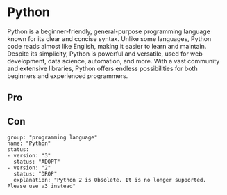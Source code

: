 # Python

Python is a beginner-friendly, general-purpose programming language known for its clear and concise syntax. Unlike some
languages, Python code reads almost like English, making it easier to learn and maintain. Despite its simplicity, Python
is powerful and versatile, used for web development, data science, automation, and more. With a vast community and
extensive libraries, Python offers endless possibilities for both beginners and experienced programmers.

## Pro

## Con

```
group: "programming language"
name: "Python"
status:
- version: "3"
  status: "ADOPT"
- version: "2"
  status: "DROP"
  explanation: "Python 2 is Obsolete. It is no longer supported. Please use v3 instead"
```